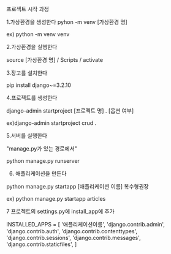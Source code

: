프로젝트 시작 과정

1.가상환경을 생성한다
pyhon -m venv [가상환경 명]

ex) python -m venv venv

2.가상환경을 실행한다

source [가상환경 명] / Scripts / activate

3.장고를 설치한다

pip install django~=3.2.10

4.프로젝트를 생성한다

django-admin startproject [프로젝트 명] . [옵션 여부]

ex)django-admin startproject crud .

5.서버를 실행한다

"manage.py가 있는 경로에서"

python manage.py runserver

6. 애플리케이션을 만든다

python manage.py startapp [애플리케이션 이름] 복수형권장

ex) python manage.py startapp articles

7 프로젝트의 settings.py에 install_app에 추가

INSTALLED_APPS = [
    '애플리케이션이름',
    'django.contrib.admin',
    'django.contrib.auth',
    'django.contrib.contenttypes',
    'django.contrib.sessions',
    'django.contrib.messages',
    'django.contrib.staticfiles',
]